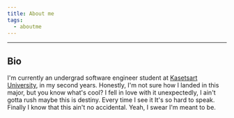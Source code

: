 ```yaml
---
title: About me
tags:
  - aboutme
---
```


---

## Bio

I'm currently an undergrad software engineer student at <a href="https://www.ku.ac.th/th">Kasetsart University</a>, in my second years. Honestly, I'm not sure how I landed in this major, but you know what's cool? I fell in love with it unexpectedly, I ain't gotta rush maybe this is destiny. Every time I see it It's so hard to speak. Finally I know that this ain't no accidental. Yeah, I swear I'm meant to be.